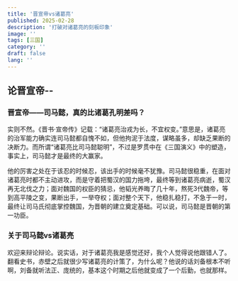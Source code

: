 ```yaml
---
title: '晋宣帝vs诸葛亮'
published: 2025-02-28
description: '打破对诸葛亮的刻板印象'
image: ''
tags: [三国]
category: ''
draft: false 
lang: ''
---
```

## 论晋宣帝--

### 晋宣帝——司马懿，真的比诸葛孔明差吗？
实则不然。《晋书·宣帝传》记载：“诸葛亮治戎为长，不宜权变。”意思是，诸葛亮的治军能力确实连司马懿都自愧不如，但他拘泥于法度，谋略虽多，却缺乏果断的决断力。而所谓“诸葛亮比司马懿聪明”，不过是罗贯中在《三国演义》中的塑造，事实上，司马懿才是最终的大赢家。

他的厉害之处在于该忍的时候忍，该出手的时候毫不犹豫。司马懿很稳重，在面对诸葛亮时都不主动进攻，而是守着把蜀汉的国力拖垮，最终等到诸葛亮病逝，蜀汉再无北伐之力；面对魏国的权臣的猜忌，他韬光养晦了几十年，熬死3代魏帝，等到高平陵之变，果断出手，一举夺权；面对整个天下，他稳扎稳打，不急于一时，最终让司马氏彻底掌控魏国，为晋朝的建立奠定基础。可以说，司马懿是晋朝的第一功臣。

### 关于司马懿vs诸葛亮
欢迎来辩论辩论。说实话，对于诸葛亮我是感觉还好，我个人觉得说他跟错人了。翻看史书，赤壁之后就很少写诸葛亮的计策了，为什么呢？他说的话刘备根本不听啊，刘备就听法正、庞统的，基本这个时期之后他就变成了一个后勤，也就那样。